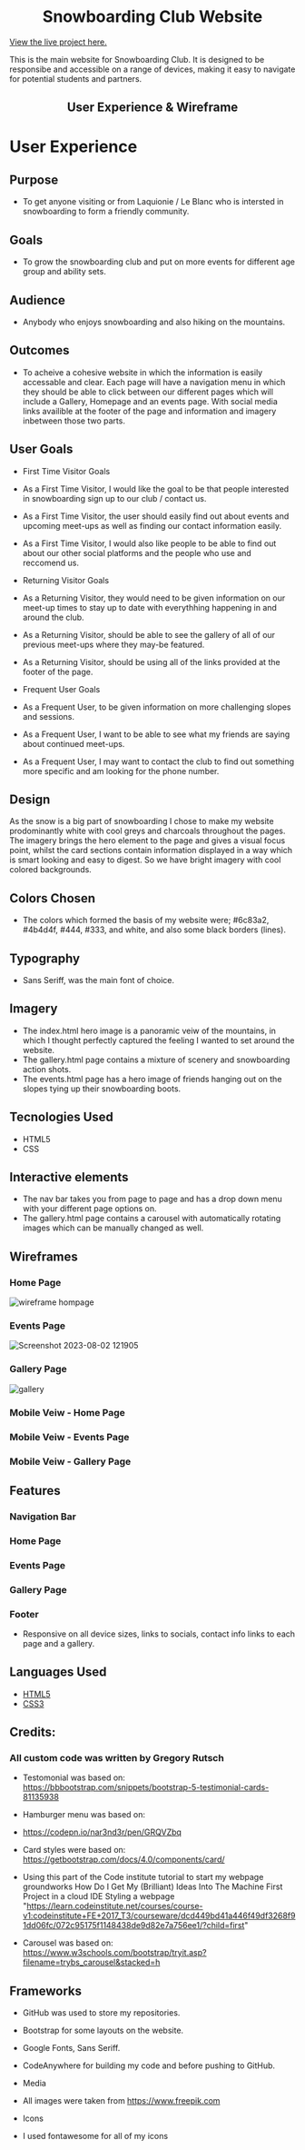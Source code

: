 <h1 align="center">Snowboarding Club Website</h1>

[View the live project here.](https://grgryrtsch.github.io/snowboarding-club/)

This is the main website for Snowboarding Club. It is designed to be responsibe and accessible on a range of devices, making it easy to navigate for potential students and partners.

<h2 align="center">User Experience & Wireframe</h2>

# User Experience

## Purpose

- To get anyone visiting or from Laquionie / Le Blanc who is intersted in snowboarding to form a friendly community.

## Goals

- To grow the snowboarding club and put on more events for different age group and ability sets.

## Audience

- Anybody who enjoys snowboarding and also hiking on the mountains.

## Outcomes

- To acheive a cohesive website in which the information is easily accessable and clear. Each page will have a navigation menu in which they should be able to
  click between our different pages which will include a Gallery, Homepage and an events page. With social media links availible at the footer of the page and information and imagery inbetween those two parts.

## User Goals

- First Time Visitor Goals
- As a First Time Visitor, I would like the goal to be that people interested in snowboarding sign up to our club / contact us.
- As a First Time Visitor, the user should easily find out about events and upcoming meet-ups as well as finding our contact information easily.
- As a First Time Visitor, I would also like people to be able to find out about our other social platforms and the people who use and reccomend us.

- Returning Visitor Goals
- As a Returning Visitor, they would need to be given information on our meet-up times to stay up to date with everythhing happening in and around the club.
- As a Returning Visitor, should be able to see the gallery of all of our previous meet-ups where they may-be featured.
- As a Returning Visitor, should be using all of the links provided at the footer of the page.

- Frequent User Goals
- As a Frequent User, to be given information on more challenging slopes and sessions.
- As a Frequent User, I want to be able to see what my friends are saying about continued meet-ups.
- As a Frequent User, I may want to contact the club to find out something more specific and am looking for the phone number.

## Design

As the snow is a big part of snowboarding I chose to make my website prodominantly white with cool greys and charcoals throughout the pages. The imagery brings the hero element to the page and gives a visual focus point, whilst the card sections contain information displayed in a way which is smart looking and easy to digest. So we have bright imagery with cool colored backgrounds.

## Colors Chosen

- The colors which formed the basis of my website were; #6c83a2, #4b4d4f, #444, #333, and white, and also some black borders (lines).

## Typography

- Sans Seriff, was the main font of choice.

## Imagery

- The index.html hero image is a panoramic veiw of the mountains, in which I thought perfectly captured the feeling I wanted to set around the website.
- The gallery.html page contains a mixture of scenery and snowboarding action shots.
- The events.html page has a hero image of friends hanging out on the slopes tying up their snowboarding boots.

## Tecnologies Used

- HTML5
- CSS

## Interactive elements

- The nav bar takes you from page to page and has a drop down menu with your different page options on.
- The gallery.html page contains a carousel with automatically rotating images which can be manually changed as well.

## Wireframes

### Home Page
![wireframe hompage](https://github.com/GrgryRtsch/snowboarding-club/assets/127130382/5b90a203-a4cd-46f7-baa5-0449216ee6cd)

### Events Page
![Screenshot 2023-08-02 121905](https://github.com/GrgryRtsch/snowboarding-club/assets/127130382/575feb3a-7621-4bc3-8886-ecaf739c8f83)

### Gallery Page
![gallery](https://github.com/GrgryRtsch/snowboarding-club/assets/127130382/285973d3-f71b-4dfc-ad6b-e1bf869db1ec)

### Mobile Veiw - Home Page

### Mobile Veiw - Events Page

### Mobile Veiw - Gallery Page

## Features

### Navigation Bar

### Home Page

### Events Page

### Gallery Page

### Footer

- Responsive on all device sizes, links to socials, contact info links to each page and a gallery.

## Languages Used

- [HTML5](https://en.wikipedia.org/wiki/HTML5)
- [CSS3](https://en.wikipedia.org/wiki/Cascading_Style_Sheets)

## Credits:

### All custom code was written by Gregory Rutsch

- Testomonial was based on:
  https://bbbootstrap.com/snippets/bootstrap-5-testimonial-cards-81135938

- Hamburger menu was based on:
- https://codepn.io/nar3nd3r/pen/GRQVZbq

- Card styles were based on:
  https://getbootstrap.com/docs/4.0/components/card/

- Using this part of the Code institute tutorial to start my webpage groundworks
  How Do I Get My (Brilliant) Ideas Into The Machine First Project in a cloud IDE Styling a webpage
  "https://learn.codeinstitute.net/courses/course-v1:codeinstitute+FE+2017_T3/courseware/dcd449bd41a446f49df3268f91dd06fc/072c95175f1148438de9d82e7a756ee1/?child=first"

- Carousel was based on:
  https://www.w3schools.com/bootstrap/tryit.asp?filename=trybs_carousel&stacked=h

## Frameworks

- GitHub was used to store my repositories.
- Bootstrap for some layouts on the website.
- Google Fonts, Sans Seriff.
- CodeAnywhere for building my code and before pushing to GitHub.

- Media
- All images were taken from https://www.freepik.com

- Icons
- I used fontawesome for all of my icons <a href="https://fontawesome.com/"></a>
